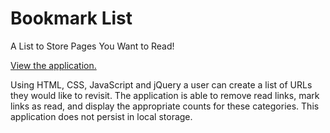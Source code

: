# Bookmark List
A List to Store Pages You Want to Read!

[View the application.](https://adam-rice.github.io/Bookmark-List/)

Using HTML, CSS, JavaScript and jQuery a user can create a list of URLs they would like to revisit. The application is able to remove read links, mark links as read, and display the appropriate counts for these categories. This application does not persist in local storage.
